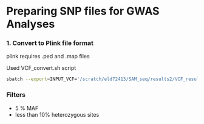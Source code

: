 # Preparing SNP files for GWAS Analyses

### 1. Convert to Plink file format
plink requires .ped and .map files

Used VCF_convert.sh script
```bash
sbatch --export=INPUT_VCF='/scratch/eld72413/SAM_seq/results2/VCF_results_new/Create_HC_Subset/New2/VarFilter_All/Sunflower_SAM_SNP_Calling_BIALLELIC_norm.vcf.gz',OUT_PREFIX='/scratch/eld72413/SAM_seq/Plink/Sunflower_SAM_HA412v2' VCF_convert.sh # 1905764


```

### Filters
- 5 % MAF
- less than 10% heterozygous sites

